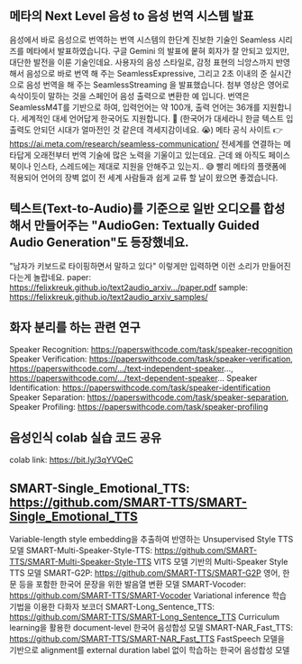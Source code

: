 ## 메타의 Next Level 음성 to 음성 번역 시스템 발표
음성에서 바로 음성으로 번역하는 번역 시스템의 한단계 진보한 기술인 Seamless 시리즈를 메타에서 발표하였습니다.
구글 Gemini 의 발표에 뭍혀 회자가 잘 안되고 있지만, 대단한 발전을 이룬 기술인데요.
사용자의 음성 스타일로, 감정 표현의 늬앙스까지 반영해서 음성으로 바로 번역 해 주는 SeamlessExpressive, 그리고  2초 이내의 준 실시간으로 음성 번역을 해 주는 SeamlessStreaming 을 발표했습니다.
첨부 영상은 영어로 속삭이듯이 말하는 것을 스페인어 음성 출력으로 변환한 예 입니다.
번역은 SeamlessM4T를 기반으로 하여, 입력언어는 약 100개, 출력 언어는 36개를 지원합니다. 세계적인 대세 언어답게 한국어도 지원합니다. 🤗 (한국어가 대세라니 한글 텍스트 입출력도 안되던 시대가 얼마전인 것 같은데 격세지감이네요. 😭)
메타 공식 사이트 👉 https://ai.meta.com/research/seamless-communication/
전세계를 연결하는 메타답게 오래전부터 번역 기술에 많은 노력을 기울이고 있는데요. 근데 왜 아직도 페이스북이나 인스타, 스레드에는 제대로 지원을 안해주고 있는지.. 😅 빨리 메타의 플랫폼에 적용되어 언어의 장벽 없이 전 세계 사람들과 쉽게 교류 할 날이 왔으면 좋겠습니다.

## 텍스트(Text-to-Audio)를 기준으로 일반 오디오를 합성해서 만들어주는 "AudioGen: Textually Guided Audio Generation"도 등장했네요. 
"남자가 키보드로 타이핑하면서 말하고 있다" 이렇게만 입력하면 이런 소리가 만들어진다는게 놀랍네요. 
paper: https://felixkreuk.github.io/text2audio_arxiv.../paper.pdf
sample: https://felixkreuk.github.io/text2audio_arxiv_samples/

## 화자 분리를 하는 관련 연구
Speaker Recognition: https://paperswithcode.com/task/speaker-recognition
Speaker Verification: https://paperswithcode.com/task/speaker-verification, https://paperswithcode.com/.../text-independent-speaker..., https://paperswithcode.com/.../text-dependent-speaker...
Speaker Identification: https://paperswithcode.com/task/speaker-identification
Speaker Separation: https://paperswithcode.com/task/speaker-separation,
Speaker Profiling: https://paperswithcode.com/task/speaker-profiling

## 음성인식 colab 실습 코드 공유
colab link: https://bit.ly/3qYVQeC

## SMART-Single_Emotional_TTS: https://github.com/SMART-TTS/SMART-Single_Emotional_TTS
Variable-length style embedding을 추출하여 반영하는 Unsupervised Style TTS 모델
SMART-Multi-Speaker-Style-TTS: https://github.com/SMART-TTS/SMART-Multi-Speaker-Style-TTS
VITS 모델 기반의 Multi-Speaker Style TTS 모델
SMART-G2P: https://github.com/SMART-TTS/SMART-G2P
영어, 한문 등을 포함한 한국어 문장을 위한 발음열 변환 모델
SMART-Vocoder: https://github.com/SMART-TTS/SMART-Vocoder
Variational inference 학습 기법을 이용한 다화자 보코더
SMART-Long_Sentence_TTS: https://github.com/SMART-TTS/SMART-Long_Sentence_TTS
Curriculum learning을 활용한 document-level 한국어 음성합성 모델
SMART-NAR_Fast_TTS: https://github.com/SMART-TTS/SMART-NAR_Fast_TTS
FastSpeech 모델을 기반으로 alignment를 external duration label 없이 학습하는 한국어 음성합성 모델
